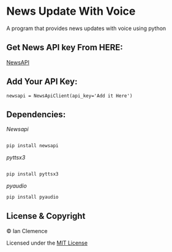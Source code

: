 # News Update With Voice
A program that provides news updates with voice using python 


## Get News API key From HERE:
[NewsAPI](https://newsapi.org/)

## Add Your API Key:

```
newsapi = NewsApiClient(api_key='Add it Here')

```


## Dependencies:

*Newsapi*
```python

pip install newsapi
```
*pyttsx3*
```python

pip install pyttsx3
```
*pyaudio*
```python
pip install pyaudio
```

## License & Copyright
© Ian Clemence

Licensed under the [MIT License](License)
